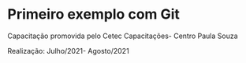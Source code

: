 # Primeiro exemplo com Git

Capacitação promovida pelo Cetec Capacitações- Centro Paula Souza

Realização: Julho/2021- Agosto/2021
